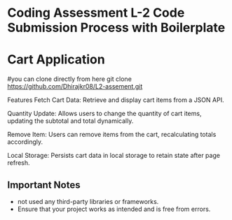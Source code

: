 # Coding Assessment L-2 Code Submission Process with Boilerplate
# Cart Application

#you can clone directly from here
git clone https://github.com/Dhirajkr08/L2-assement.git


Features
Fetch Cart Data: Retrieve and display cart items from a JSON API.

Quantity Update: Allows users to change the quantity of cart items, updating the subtotal and total dynamically.

Remove Item: Users can remove items from the cart, recalculating totals accordingly.

Local Storage: Persists cart data in local storage to retain state after page refresh.




## Important Notes

- not used any third-party libraries or frameworks.
- Ensure that your project works as intended and is free from errors.


